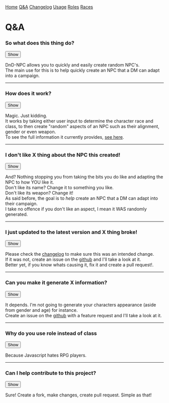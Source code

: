 <title>FAQ</title>
<script defer src="./modules/functions.js"></script>
<link rel="stylesheet" type="text/css" href="buttons.css">
<div class="topnav" id="header">
	<nav>
		<a href="./index.html">Home</a>
		<a href="./qa.html">Q&A</a>
		<a href="./changelog.html">Changelog</a>
		<a href="./usage.html">Usage</a>
		<a href="./roleTypes.html">Roles</a>
		<a href="./raceTypes.html">Races</a>
	</nav>
</div>

# Q&A
<h3>So what does this thing do?</h3>
<button class="btn default" id="1" onClick="showHide('1', '11')" type="button">Show</button>
<p id="11">DnD-NPC allows you to quickly and easily create random NPC's.<br>
The main use for this is to help quickly create an NPC that a DM can adapt into a campaign.</p>
<hr>
<h3>How does it work?</h3>
<button class="btn default" id="2" onClick="showHide('2', '22')" type="button">Show</button>
<p id ="22">Magic. Just kidding.<br/>
It works by taking either user input to determine the character race and class, to then create "random" aspects of an NPC such as their alignment, gender or even weapon.<br>
To see the full information it currently provides, <a href="./usage.html#output">see here</a>.</p>
<hr>
<h3>I don't like X thing about the NPC this created!</h3>
<button class="btn default" id="3" onClick="showHide('3', '33')" type="button">Show</button>
<p id="33">And? Nothing stopping you from taking the bits you do like and adapting the NPC to how YOU like it.<br>
Don't like its name? Change it to something you like.<br>
Don't like its weapon? Change it!<br>
As said before, the goal is to <i>help</i> create an NPC that a DM can adapt into their campaign.<br>
I take no offence if you don't like an aspect, I mean it WAS randomly generated.</p>
<hr>
<h3>I just updated to the latest version and X thing broke!</h3>
<button class="btn default" id="4" onClick="showHide('4', '44')" type="button">Show</button>
<p id="44">Please check the <a href="./changelog.html">changelog</a> to make sure this was an intended change.<br>
If it was not, create an issue on the <a href="https://github.com/Multarix/DnD-NPC/issues">github</a> and I'll take a look at it.<br>
Better yet, if you know whats causing it, fix it and create a pull request!.</p>
<hr>
<h3>Can you make it generate X information?</h3>
<button class="btn default" id="5" onClick="showHide('5', '55')" type="button">Show</button>
<p id="55">It depends. I'm not going to generate your characters appearance (aside from gender and age) for instance.<br>
Create an issue on the <a href="https://github.com/Multarix/DnD-NPC/issues">github</a> with a feature request and I'll take a look at it.</p>
<hr>
<h3>Why do you use role instead of class</h3>
<button class="btn default" id="6" onClick="showHide('6', '66')" type="button">Show</button>
<p id="66">Because Javascript hates RPG players.</p>
<hr>
<h3>Can I help contribute to this project?</h3>
<button class="btn default" id="7" onClick="showHide('7', '77')" type="button">Show</button>
<p id="77">Sure! Create a fork, make changes, create pull request. Simple as that!</p>
